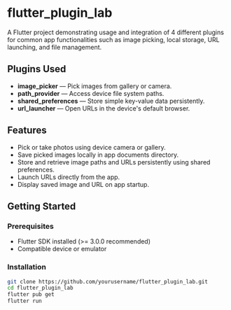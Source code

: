 # flutter_plugin_lab

A Flutter project demonstrating usage and integration of 4 different plugins for common app functionalities such as image picking, local storage, URL launching, and file management.

## Plugins Used

- **image_picker** — Pick images from gallery or camera.
- **path_provider** — Access device file system paths.
- **shared_preferences** — Store simple key-value data persistently.
- **url_launcher** — Open URLs in the device's default browser.

## Features

- Pick or take photos using device camera or gallery.
- Save picked images locally in app documents directory.
- Store and retrieve image paths and URLs persistently using shared preferences.
- Launch URLs directly from the app.
- Display saved image and URL on app startup.

## Getting Started

### Prerequisites

- Flutter SDK installed (>= 3.0.0 recommended)
- Compatible device or emulator

### Installation

```bash
git clone https://github.com/yourusername/flutter_plugin_lab.git
cd flutter_plugin_lab
flutter pub get
flutter run
